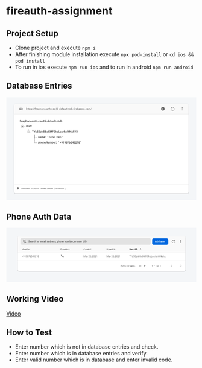 # fireauth-assignment
 
## Project Setup

* Clone project and execute `npm i`
* After finishing module installation execute `npx pod-install` or `cd ios && pod install`
* To run in ios execute `npm run ios` and to run in android `npm run android`

## Database Entries

<img src="./workingvideo/db_entries.png" width="600" alt="Database Entries" />

## Phone Auth Data

<img src="./workingvideo/phone_auth_data.png" width="600" alt="Phone Auth Data" />

## Working Video

[Video](./workingvideo/auth_video.mov)

## How to Test

* Enter number which is not in database entries and check.
* Enter number which is in database entries and verify.
* Enter valid number which is in database and enter invalid code.
